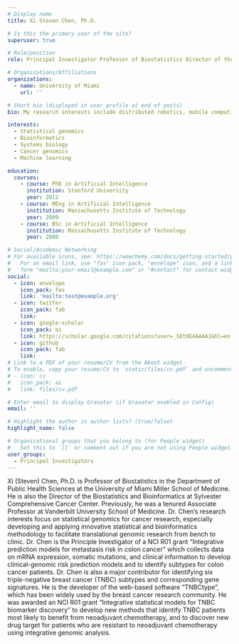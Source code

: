 ```yaml
---
# Display name
title: Xi Steven Chen, Ph.D.

# Is this the primary user of the site?
superuser: true

# Role/position
role: Principal Investigator Professor of Biostatistics Director of the Biostatistics and Bioinformatics

# Organizations/Affiliations
organizations:
  - name: University of Miami
    url: ''

# Short bio (displayed in user profile at end of posts)
bio: My research interests include distributed robotics, mobile computing and programmable matter.

interests:
  - Statistical genomics
  - Bioinformatics
  - Systems biology
  - Cancer genomics
  - Machine learning

education:
  courses:
    - course: PhD in Artificial Intelligence
      institution: Stanford University
      year: 2012
    - course: MEng in Artificial Intelligence
      institution: Massachusetts Institute of Technology
      year: 2009
    - course: BSc in Artificial Intelligence
      institution: Massachusetts Institute of Technology
      year: 2008

# Social/Academic Networking
# For available icons, see: https://wowchemy.com/docs/getting-started/page-builder/#icons
#   For an email link, use "fas" icon pack, "envelope" icon, and a link in the
#   form "mailto:your-email@example.com" or "#contact" for contact widget.
social:
  - icon: envelope
    icon_pack: fas
    link: 'mailto:test@example.org'
  - icon: twitter
    icon_pack: fab
    link: 
  - icon: google-scholar
    icon_pack: ai
    link: https://scholar.google.com/citations?user=_S8tOE4AAAAJ&hl=en
  - icon: github
    icon_pack: fab
    link: 
# Link to a PDF of your resume/CV from the About widget.
# To enable, copy your resume/CV to `static/files/cv.pdf` and uncomment the lines below.
# - icon: cv
#   icon_pack: ai
#   link: files/cv.pdf

# Enter email to display Gravatar (if Gravatar enabled in Config)
email: ''

# Highlight the author in author lists? (true/false)
highlight_name: false

# Organizational groups that you belong to (for People widget)
#   Set this to `[]` or comment out if you are not using People widget.
user_groups:
  - Principal Investigators
---
```


Xi (Steven) Chen, Ph.D. is Professor of Biostatistics in the Department of Public Health Sciences at the University of Miami Miller School of Medicine. He is also the Director of the Biostatistics and Bioinformatics at Sylvester Comprehensive Cancer Center. Previously, he was a tenured Associate Professor at Vanderbilt University School of Medicine. Dr. Chen’s research interests focus on statistical genomics for cancer research, especially developing and applying innovative statistical and bioinformatics methodology to facilitate translational genomic research from bench to clinic. Dr. Chen is the Principle Investigator of a NCI R01 grant “Integrative prediction models for metastasis risk in colon cancer” which collects data on mRNA expression, somatic mutations, and clinical information to develop clinical-genomic risk prediction models and to identify subtypes for colon cancer patients. Dr. Chen is also a major contributor for identifying six triple-negative breast cancer (TNBC) subtypes and corresponding gene signatures. He is the developer of the web-based software “TNBCtype”, which has been widely used by the breast cancer research community. He was awarded an NCI R01 grant “Integrative statistical models for TNBC biomarker discovery”  to develop new methods that identify TNBC patients most likely to benefit from neoadjuvant chemotherapy, and to discover new drug target for patients who are resistant to neoadjuvant chemotherapy using integrative genomic analysis.
